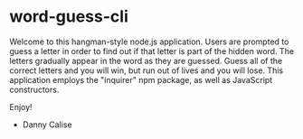 # word-guess-cli

Welcome to this hangman-style node.js application. Users are prompted to guess a letter in order to find out if that letter is part of the hidden word. The letters gradually appear in the word as they are guessed. Guess all of the correct letters and you will win, but run out of lives and you will lose. This application employs the "inquirer" npm package, as well as JavaScript constructors. 

Enjoy!

- Danny Calise